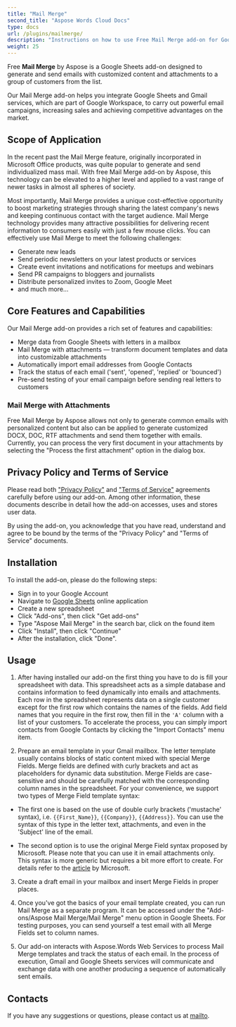 ```yaml
---
title: "Mail Merge"
second_title: "Aspose Words Cloud Docs"
type: docs
url: /plugins/mailmerge/
description: "Instructions on how to use Free Mail Merge add-on for Google Workspace"
weight: 25
---
```


Free **Mail Merge** by Aspose is a Google Sheets add-on designed to generate and send emails with customized content and attachments to a group of customers from the list.

Our Mail Merge add-on helps you integrate Google Sheets and Gmail services, which are part of Google Workspace, to carry out powerful email campaigns, increasing sales and achieving competitive advantages on the market.

## Scope of Application

In the recent past the Mail Merge feature, originally incorporated in Microsoft Office products, was quite popular to generate and send individualized mass mail. With free Mail Merge add-on by Aspose, this technology can be elevated to a higher level and applied to a vast range of newer tasks in almost all spheres of society.

Most importantly, Mail Merge provides a unique cost-effective opportunity to boost marketing strategies through sharing the latest company's news and keeping continuous contact with the target audience. Mail Merge technology provides many attractive possibilities for delivering recent information to consumers easily with just a few mouse clicks. You can effectively use Mail Merge to meet the following challenges:

* Generate new leads
* Send periodic newsletters on your latest products or services
* Create event invitations and notifications for meetups and webinars
* Send PR campaigns to bloggers and journalists
* Distribute personalized invites to Zoom, Google Meet
* and much more...

## Core Features and Capabilities

Our Mail Merge add-on provides a rich set of features and capabilities:

* Merge data from Google Sheets with letters in a mailbox
* Mail Merge with attachments — transform document templates and data into customizable attachments
* Automatically import email addresses from Google Contacts
* Track the status of each email ('sent', 'opened', 'replied' or 'bounced')
* Pre-send testing of your email campaign before sending real letters to customers

### Mail Merge with Attachments

Free Mail Merge by Aspose allows not only to generate common emails with personalized content but also can be applied to generate customized DOCX, DOC, RTF attachments and send them together with emails. Currently, you can process the very first document in your attachments by selecting the "Process the first attachment" option in the dialog box.

## Privacy Policy and Terms of Service

Please read both ["Privacy Policy"](https://about.aspose.cloud/legal/privacy-policy) and ["Terms of Service"](https://about.aspose.cloud/legal/tos) agreements carefully before using our add-on. Among other information, these documents describe in detail how the add-on accesses, uses and stores user data.

By using the add-on, you acknowledge that you have read, understand and agree to be bound by the terms of the "Privacy Policy" and "Terms of Service" documents.

## Installation

To install the add-on, please do the following steps:

* Sign in to your Google Account
* Navigate to [Google Sheets](https://docs.google.com/spreadsheets/) online application
* Create a new spreadsheet
* Click "Add-ons", then click "Get add-ons"
* Type "Aspose Mail Merge" in the search bar, click on the found item
* Click "Install", then click "Continue"
* After the installation, click "Done".

## Usage

1. After having installed our add-on the first thing you have to do is fill your spreadsheet with data. This spreadsheet acts as a simple database and contains information to feed dynamically into emails and attachments. Each row in the spreadsheet represents data on a single customer except for the first row which contains the names of the fields. Add field names that you require in the first row, then fill in the `'A'` column with a list of your customers. To accelerate the process, you can simply import contacts from Google Contacts by clicking the "Import Contacts" menu item.

2. Prepare an email template in your Gmail mailbox. The letter template usually contains blocks of static content mixed with special Merge Fields. Merge fields are defined with curly brackets and act as placeholders for dynamic data substitution. Merge Fields are case-sensitive and should be carefully matched with the corresponding column names in the spreadsheet. For your convenience, we support two types of Merge Field template syntax:

* The first one is based on the use of double curly brackets ('mustache' syntax), i.e. `{{First_Name}}`, `{{Company}}`, `{{Address}}`. You can use the syntax of this type in the letter text, attachments, and even in the 'Subject' line of the email.

* The second option is to use the original Merge Field syntax proposed by Microsoft. Please note that you can use it in email attachments only. This syntax is more generic but requires a bit more effort to create. For details refer to the [article](https://support.microsoft.com/en-us/office/insert-mail-merge-fields-9a1ab5e3-2d7a-420d-8d7e-7cc26f26acff) by Microsoft.

3. Create a draft email in your mailbox and insert Merge Fields in proper places.

4. Once you've got the basics of your email template created, you can run Mail Merge as a separate program. It can be accessed under the "Add-ons/Aspose Mail Merge/Mail Merge" menu option in Google Sheets. For testing purposes, you can send yourself a test email with all Merge Fields set to column names.

5. Our add-on interacts with Aspose.Words Web Services to process Mail Merge templates and track the status of each email. In the process of execution, Gmail and Google Sheets services will communicate and exchange data with one another producing a sequence of automatically sent emails. 

## Contacts

If you have any suggestions or questions, please contact us at [mailto](mailto:marketplace@aspose.cloud).
